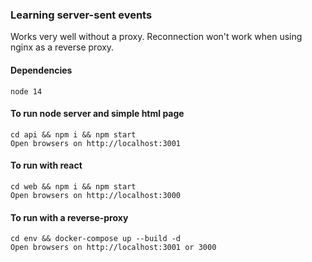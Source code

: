 ### Learning server-sent events

Works very well without a proxy. 
Reconnection won't work when using nginx as a reverse proxy.

#### Dependencies
    node 14

#### To run node server and simple html page
    cd api && npm i && npm start
    Open browsers on http://localhost:3001

#### To run with react
    cd web && npm i && npm start
    Open browsers on http://localhost:3000

#### To run with a reverse-proxy
    cd env && docker-compose up --build -d
    Open browsers on http://localhost:3001 or 3000
